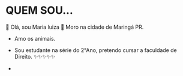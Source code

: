 # QUEM SOU...

👋  Olá, sou Maria luiza
📍 Moro na cidade de Maringá PR.
- Amo os animais.
- Sou estudante na série do 2°Ano, pretendo cursar
a faculdade de Direito.
✨✨✨✨✨

- 


